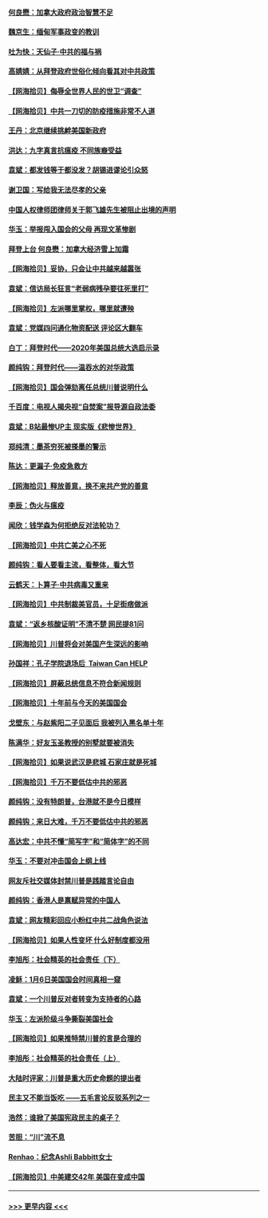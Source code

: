 #### [何良懋：加拿大政府政治智慧不足](../pages/nsc993/n12734323.md?t=02051601) 
#### [魏京生：缅甸军事政变的教训](../pages/nsc993/n12732470.md?t=02051601) 
#### [吐为快：天仙子·中共的福与祸](../pages/nsc993/n12732165.md?t=02051601) 
#### [高婧婧：从拜登政府世俗化倾向看其对中共政策](../pages/nsc993/n12730028.md?t=02051601) 
#### [【网海拾贝】侮辱全世界人民的世卫“调查”](../pages/nsc993/n12727884.md?t=02051601) 
#### [【网海拾贝】中共一刀切的防疫措施非常不人道](../pages/nsc993/n12724879.md?t=02051601) 
#### [王丹：北京继续挑衅美国新政府](../pages/nsc993/n12722456.md?t=02051601) 
#### [洪达：九字真言抗瘟疫 不同族裔受益](../pages/nsc993/n12722448.md?t=02051601) 
#### [袁斌：都发钱等于都没发？胡锡进谬论引众怒](../pages/nsc993/n12722393.md?t=02051601) 
#### [谢卫国：写给我无法尽孝的父亲](../pages/nsc993/n12720325.md?t=02051601) 
#### [中国人权律师团律师关于郭飞雄先生被阻止出境的声明](../pages/nsc993/n12720203.md?t=02051601) 
#### [华玉：举报闯入国会的父母 再现文革惨剧](../pages/nsc993/n12719070.md?t=02051601) 
#### [拜登上台 何良懋：加拿大经济雪上加霜](../pages/nsc993/n12718943.md?t=02051601) 
#### [【网海拾贝】妥协，只会让中共越来越嚣张](../pages/nsc993/n12717392.md?t=02051601) 
#### [袁斌：信访局长狂言“老弱病残孕要往死里打”](../pages/nsc993/n12717343.md?t=02051601) 
#### [【网海拾贝】左派哪里掌权，哪里就遭殃](../pages/nsc993/n12715009.md?t=02051601) 
#### [袁斌：党媒四问通化物资配送 评论区大翻车](../pages/nsc993/n12714950.md?t=02051601) 
#### [白丁：拜登时代——2020年美国总统大选启示录](../pages/nsc993/n12714920.md?t=02051601) 
#### [颜纯钩：拜登时代——温吞水的对华政策](../pages/nsc993/n12713245.md?t=02051601) 
#### [【网海拾贝】国会弹劾离任总统川普说明什么](../pages/nsc993/n12712816.md?t=02051601) 
#### [千百度：电视人揭央视“自焚案”报导源自政法委](../pages/nsc993/n12709760.md?t=02051601) 
#### [袁斌：B站最惨UP主 现实版《悲惨世界》](../pages/nsc993/n12709686.md?t=02051601) 
#### [郑纯清：墨茶穷死被搽墨的警示](../pages/nsc993/n12709262.md?t=02051601) 
#### [陈达：更漏子·免疫急救方](../pages/nsc993/n12709244.md?t=02051601) 
#### [【网海拾贝】释放善意，换不来共产党的善意](../pages/nsc993/n12708361.md?t=02051601) 
#### [李辰：伪火与瘟疫](../pages/nsc993/n12707981.md?t=02051601) 
#### [闻欣：钱学森为何拒绝反对法轮功？](../pages/nsc993/n12707407.md?t=02051601) 
#### [【网海拾贝】中共亡美之心不死](../pages/nsc993/n12707621.md?t=02051601) 
#### [颜纯钩：看人要看主流，看整体，看大节](../pages/nsc993/n12707536.md?t=02051601) 
#### [云鹤天：卜算子‧中共病毒又重来](../pages/nsc993/n12707408.md?t=02051601) 
#### [【网海拾贝】中共制裁美官员，十足街痞做派](../pages/nsc993/n12705115.md?t=02051601) 
#### [袁斌：“返乡核酸证明”不清不楚 网民提81问](../pages/nsc993/n12704982.md?t=02051601) 
#### [【网海拾贝】川普将会对美国产生深远的影响](../pages/nsc993/n12703045.md?t=02051601) 
#### [孙国祥：孔子学院退场后  Taiwan Can HELP](../pages/nsc993/n12702430.md?t=02051601) 
#### [【网海拾贝】屏蔽总统信息不符合新闻规则](../pages/nsc993/n12699998.md?t=02051601) 
#### [【网海拾贝】十年前与今天的美国国会](../pages/nsc993/n12696993.md?t=02051601) 
#### [戈壁东：与赵紫阳二子见面后 我被列入黑名单十年](../pages/nsc993/n12696215.md?t=02051601) 
#### [陈满华：好友玉圣教授的别墅就要被消失](../pages/nsc993/n12695411.md?t=02051601) 
#### [【网海拾贝】如果说武汉是悲城 石家庄就是死城](../pages/nsc993/n12694589.md?t=02051601) 
#### [【网海拾贝】千万不要低估中共的邪恶](../pages/nsc993/n12692771.md?t=02051601) 
#### [颜纯钩：没有特朗普，台港就不是今日模样](../pages/nsc993/n12692678.md?t=02051601) 
#### [颜纯钩：来日大难，千万不要低估中共的邪恶](../pages/nsc993/n12692080.md?t=02051601) 
#### [高达宏：中共不懂“简写字”和“简体字”的不同](../pages/nsc993/n12692068.md?t=02051601) 
#### [华玉：不要对冲击国会上纲上线](../pages/nsc993/n12689948.md?t=02051601) 
#### [网友斥社交媒体封禁川普是践踏言论自由](../pages/nsc993/n12687482.md?t=02051601) 
#### [颜纯钩：香港人是禀赋异常的中国人](../pages/nsc993/n12685142.md?t=02051601) 
#### [袁斌：网友精彩回应小粉红中共二战角色说法](../pages/nsc993/n12684994.md?t=02051601) 
#### [【网海拾贝】如果人性变坏 什么好制度都没用](../pages/nsc993/n12683000.md?t=02051601) 
#### [李旭彤：社会精英的社会责任（下）](../pages/nsc993/n12680604.md?t=02051601) 
#### [凌稣：1月6日美国国会时间真相一窥](../pages/nsc993/n12682780.md?t=02051601) 
#### [袁斌：一个川普反对者转变为支持者的心路](../pages/nsc993/n12682700.md?t=02051601) 
#### [华玉：左派阶级斗争撕裂美国社会](../pages/nsc993/n12681226.md?t=02051601) 
#### [【网海拾贝】如果推特禁川普的言是合理的](../pages/nsc993/n12681232.md?t=02051601) 
#### [李旭彤：社会精英的社会责任（上）](../pages/nsc993/n12680501.md?t=02051601) 
#### [大陆时评家：川普是重大历史命题的提出者](../pages/nsc993/n12679904.md?t=02051601) 
#### [民主又不能当饭吃 ——五毛言论反驳系列之一](../pages/nsc993/n12679877.md?t=02051601) 
#### [浩然：谁掀了美国宪政民主的桌子？](../pages/nsc993/n12679850.md?t=02051601) 
#### [苦胆：“川”流不息](../pages/nsc993/n12678388.md?t=02051601) 
#### [Renhao：纪念Ashli Babbitt女士](../pages/nsc993/n12678359.md?t=02051601) 
#### [【网海拾贝】中美建交42年 美国在变成中国](../pages/nsc993/n12678324.md?t=02051601) 

----
#### [ >>> 更早内容 <<< ](../indexes/nsc993-earlier.md)

